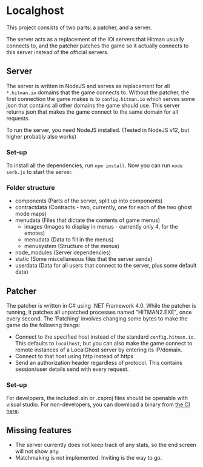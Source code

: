 # Localghost
This project consists of two parts: a patcher, and a server.

The server acts as a replacement of the IOI servers that Hitman usually connects to, and the patcher patches the game so it actually connects to this server instead of the official servers.

## Server

The server is written in NodeJS and serves as replacement for all `*.hitman.io` domains that the game connects to.
Without the patcher, the first connection the game makes is to `config.hitman.io` which serves some json that contains all other domains the game should use.
This server returns json that makes the game connect to the same domain for all requests.

To run the server, you need NodeJS installed. (Tested in NodeJS v12, but higher probably also works)

### Set-up
To install all the dependencies, run `npm install`. Now you can run `node serb.js` to start the server.

### Folder structure
- components (Parts of the server, split up into components)
- contractdata (Contracts - two, currently, one for each of the two ghost mode maps)
- menudata (Files that dictate the contents of game menus)
  - images (Images to display in menus - currently only 4, for the emotes)
  - menudata (Data to fill in the menus)
  - menusystem (Structure of the menus)
- node_modules (Server dependencies)
- static (Some miscellaneous files that the server sends)
- userdata (Data for all users that connect to the server, plus some default data)


## Patcher

The patcher is written in C# using .NET Framework 4.0. While the patcher is running, it patches all unpatched processes named "HITMAN2.EXE", once every second.
The 'Patching' involves changing some bytes to make the game do the following things:
- Connect to the specified host instead of the standard `config.hitman.io`.
This defaults to `localhost`, but you can also make the game connect to remote instances of a LocalGhost server by entering its IP/domain.
- Connect to that host using http instead of https
- Send an authorization header regardless of protocol. This contains session/user details send with every request.

### Set-up
For developers, the included .sln or .csproj files should be openable with visual studio.
For non-developers, you can download a binary from [the CI here](https://gitlab.com/grappigegovert/localghost/-/jobs/747302335/artifacts/download).

## Missing features
- The server currently does not keep track of any stats, so the end screen will not show any.
- Matchmaking is not implemented. Inviting is the way to go.